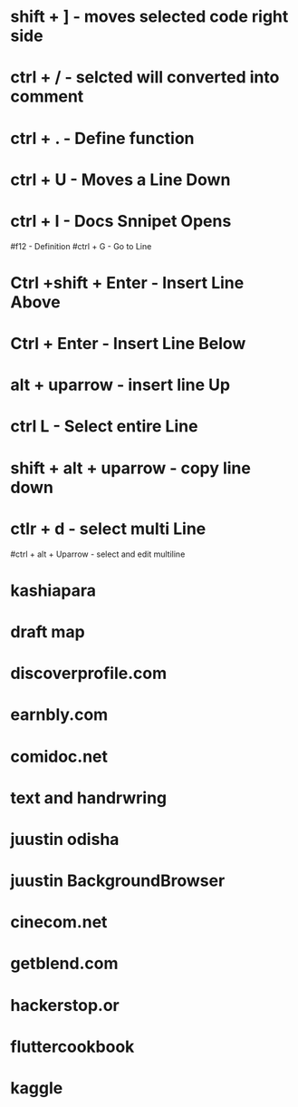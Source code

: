 # shift + ] - moves selected code right side
# ctrl + / - selcted will converted into comment
# ctrl + . - Define function
# ctrl + U - Moves a Line Down
# ctrl + I - Docs Snnipet Opens
#f12 - Definition
#ctrl + G - Go to Line
# Ctrl +shift + Enter - Insert Line Above
# Ctrl + Enter - Insert Line Below
# alt + uparrow - insert line Up
# ctrl L - Select entire Line
# shift + alt + uparrow - copy line down
# ctlr + d - select multi Line
#ctrl + alt + Uparrow - select and edit multiline

# kashiapara
# draft map
# discoverprofile.com
# earnbly.com
# comidoc.net
# text and handrwring
# juustin odisha
# juustin BackgroundBrowser
# cinecom.net
# getblend.com
# hackerstop.or
# fluttercookbook
# kaggle